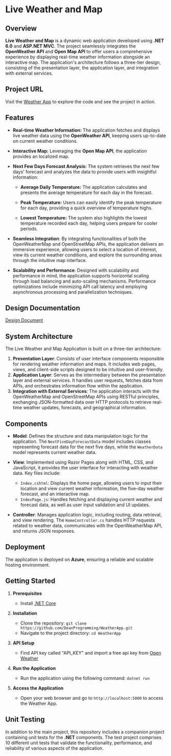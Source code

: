 # Live Weather and Map

## Overview

**Live Weather and Map** is a dynamic web application developed using **.NET 6.0** and **ASP.NET MVC**. The project seamlessly integrates the **OpenWeather API** and **Open Map API** to offer users a comprehensive experience by displaying real-time weather information alongside an interactive map. The application's architecture follows a three-tier design, consisting of the presentation layer, the application layer, and integration with external services.

## Project URL
Visit the [Weather App](https://weatherapp-deanholland.azurewebsites.net/) to explore the code and see the project in action.

## Features

- **Real-time Weather Information:** The application fetches and displays live weather data using the **OpenWeather API**, keeping users up-to-date on current weather conditions.

- **Interactive Map:** Leveraging the **Open Map API**, the application provides an localized map.

- **Next Few Days Forecast Analysis:** The system retrieves the next few days' forecast and analyzes the data to provide users with insightful information:

  - **Average Daily Temperature:** The application calculates and presents the average temperature for each day in the forecast.

  - **Peak Temperature:** Users can easily identify the peak temperature for each day, providing a quick overview of temperature highs.

  - **Lowest Temperature:** The system also highlights the lowest temperature recorded each day, helping users prepare for cooler periods.
    
- **Seamless Integration**: By integrating functionalities of both the OpenWeatherMap and OpenStreetMap APIs, the application delivers an immersive experience, allowing users to select a location of interest, view its current weather conditions, and explore the surrounding areas through the intuitive map interface.
  
- **Scalability and Performance**: Designed with scalability and performance in mind, the application supports horizontal scaling through load balancing and auto-scaling mechanisms. Performance optimizations include minimizing API call latency and employing asynchronous processing and parallelization techniques.

## Design Documentation

[Design Document](https://deanprogramming.github.io/CV/Live%20Weather%20and%20Map%20Application%20Design%20Doc.pdf) 

## System Architecture
The Live Weather and Map Application is built on a three-tier architecture:
1. **Presentation Layer**: Consists of user interface components responsible for rendering weather information and maps. It includes web pages, views, and client-side scripts designed to be intuitive and user-friendly.
2. **Application Layer**: Serves as the intermediary between the presentation layer and external services. It handles user requests, fetches data from APIs, and orchestrates information flow within the application.
3. **Integration with External Services**: The application interacts with the OpenWeatherMap and OpenStreetMap APIs using RESTful principles, exchanging JSON-formatted data over HTTP protocols to retrieve real-time weather updates, forecasts, and geographical information.

## Components
- **Model**: Defines the structure and data manipulation logic for the application. The `NextFiveDayForecastData` model includes classes representing forecast data for the next five days, while the `WeatherData` model represents current weather data.
  
- **View**: Implemented using Razor Pages along with HTML, CSS, and JavaScript, it provides the user interface for interacting with weather data. Key files include:
  - `Index.cshtml`: Displays the home page, allowing users to input their location and view current weather information, the five-day weather forecast, and an interactive map.
  - `IndexPage.js`: Handles fetching and displaying current weather and forecast data, as well as user input validation and UI updates.

- **Controller**: Manages application logic, including routing, data retrieval, and view rendering. The `HomeController.cs` handles HTTP requests related to weather data, communicates with the OpenWeatherMap API, and returns JSON responses.

## Deployment

The application is deployed on **Azure**, ensuring a reliable and scalable hosting environment.

## Getting Started

1. **Prerequisites**
   - Install [.NET Core](https://dotnet.microsoft.com/download) 

2. **Installation**
   - Clone the repository: `git clone https://github.com/DeanProgramming/WeatherApp.git`
   - Navigate to the project directory: `cd WeatherApp`

3. **API Setup**
   - Find API key called "API_KEY" and import a free api key from [Open Weather](https://openweathermap.org/api)

4. **Run the Application**
   - Run the application using the following command: `dotnet run`

5. **Access the Application**
   - Open your web browser and go to `http://localhost:5000` to access the Weather App.

## Unit Testing

In addition to the main project, this repository includes a companion project containing unit tests for the **.NET** components. The test project comprises 10 different unit tests that validate the functionality, performance, and reliability of various aspects of the application.
